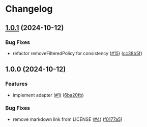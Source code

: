 # Changelog

## [1.0.1](https://github.com/NathanBhanji/mongodb-casbin-adapter/compare/v1.0.0...v1.0.1) (2024-10-12)


### Bug Fixes

* refactor removeFilteredPolicy for consistency ([#15](https://github.com/NathanBhanji/mongodb-casbin-adapter/issues/15)) ([cc38b5f](https://github.com/NathanBhanji/mongodb-casbin-adapter/commit/cc38b5f3cb01061d5bee06baef83d27e30a7c067))

## 1.0.0 (2024-10-12)


### Features

* implement adapter ([#1](https://github.com/NathanBhanji/mongodb-casbin-adapter/issues/1)) ([6ba20fb](https://github.com/NathanBhanji/mongodb-casbin-adapter/commit/6ba20fb8e11588b992c6d32bb56ba59acf386668))


### Bug Fixes

* remove markdown link from LICENSE ([#4](https://github.com/NathanBhanji/mongodb-casbin-adapter/issues/4)) ([f0177a5](https://github.com/NathanBhanji/mongodb-casbin-adapter/commit/f0177a50ab46226ef70c022b1124e4d28757b8c5))
